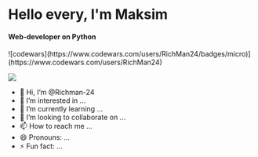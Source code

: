 <h1> Hello every, I'm Maksim </h1>
<h4> Web-developer on Python </h4> ![codewars](https://www.codewars.com/users/RichMan24/badges/micro)](https://www.codewars.com/users/RichMan24)

![](https://www.codewars.com/users/RichMan24/badges/micro)

- 👋 Hi, I’m @Richman-24
- 👀 I’m interested in ...
- 🌱 I’m currently learning ...
- 💞️ I’m looking to collaborate on ...
- 📫 How to reach me ...
- 😄 Pronouns: ...
- ⚡ Fun fact: ...

<!---
Richman-24/Richman-24 is a ✨ special ✨ repository because its `README.md` (this file) appears on your GitHub profile.
You can click the Preview link to take a look at your changes.
--->
